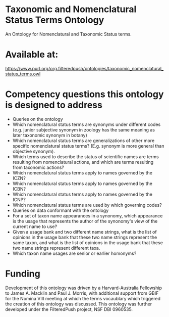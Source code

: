 # Taxonomic and Nomenclatural Status Terms Ontology
An Ontology for Nomenclatural and Taxonomic Status terms.
# Available at:
https://www.purl.org/org.filteredpush/ontologies/taxonomic_nomenclatural_status_terms.owl

# Competency questions this ontology is designed to address
* Queries on the ontology
 * Which nomenclatural status terms are synonyms under different codes (e.g. junior subjective synonym in zoology has the same meaning as later taxonomic synonym in botany)
 * Which nomenclatural status terms are generalizations of other more specific nomenclatural status terms?  (E.g. synonym is more general than objective synonym).
 * Which terms used to describe the status of scientific names are terms resulting from nomenclatural actions, and which are terms resulting from taxonomic actions?
 * Which nomenclatural status terms apply to names governed by the ICZN?
 * Which nomenclatural status terms apply to names governed by the ICBN?
 * Which nomenclatural status terms apply to names governed by the ICNP?
 * Which nomenclatural status terms are used by which governing codes?
* Queries on data conformant with the ontology
 * For a set of taxon name appearances in a synonomy, which appearance is the usage that represents the author of the synonomy's view of the current name to use?
 * Given a usage bank and two different name strings, what is the list of opinions in the usage bank that these two name strings represent the same taxon, and what is the list of opinions in the usage bank that these two name strings represent different taxa.
 * Which taxon name usages are senior or earlier homonyms?

# Funding
Development of this ontology was driven by a Harvard-Australia Fellowship to James A. Macklin and Paul J. Morris, with additional support from GBIF for the Nomina VIII meeting at which the terms vocaublary which triggered the creation of this ontology was discussed.  This ontology was further developed under the FilteredPush project, NSF DBI 0960535.
